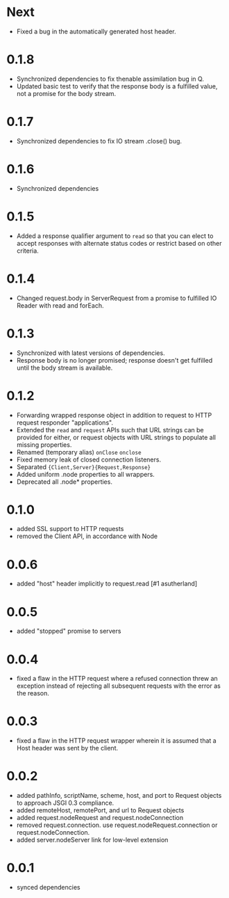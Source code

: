 <!-- vim:ts=4:sts=4:sw=4:et:tw=60 -->

# Next

-   Fixed a bug in the automatically generated host header.

# 0.1.8

-   Synchronized dependencies to fix thenable assimilation
    bug in Q.
-   Updated basic test to verify that the response body is a
    fulfilled value, not a promise for the body stream.

# 0.1.7

-   Synchronized dependencies to fix IO stream .close() bug.

# 0.1.6

-   Synchronized dependencies

# 0.1.5

-   Added a response qualifier argument to ``read`` so that
    you can elect to accept responses with alternate status
    codes or restrict based on other criteria.

# 0.1.4

-   Changed request.body in ServerRequest from a promise to
    fulfilled IO Reader with read and forEach.

# 0.1.3

-   Synchronized with latest versions of dependencies.
-   Response body is no longer promised; response doesn't
    get fulfilled until the body stream is available.

# 0.1.2

-   Forwarding wrapped response object in addition to
    request to HTTP request responder "applications".
-   Extended the ``read`` and ``request`` APIs such that URL
    strings can be provided for either, or request objects
    with URL strings to populate all missing properties.
-   Renamed (temporary alias) ``onClose`` ``onclose``
-   Fixed memory leak of closed connection listeners.
-   Separated ``{Client,Server}{Request,Response}``
-   Added uniform .node properties to all wrappers.
-   Deprecated all .node* properties.

# 0.1.0

-   added SSL support to HTTP requests
-   removed the Client API, in accordance with Node

# 0.0.6

-   added "host" header implicitly to request.read [#1
    asutherland]

# 0.0.5

-   added "stopped" promise to servers

# 0.0.4

-   fixed a flaw in the HTTP request where a refused
    connection threw an exception instead of rejecting all
    subsequent requests with the error as the reason.

# 0.0.3

-   fixed a flaw in the HTTP request wrapper wherein it is
    assumed that a Host header was sent by the client.

# 0.0.2

-   added pathInfo, scriptName, scheme, host, and port to
    Request objects to approach JSGI 0.3 compliance.
-   added remoteHost, remotePort, and url to Request objects
-   added request.nodeRequest and request.nodeConnection
-   removed request.connection. use
    request.nodeRequest.connection or
    request.nodeConnection.
-   added server.nodeServer link for low-level extension

# 0.0.1

-   synced dependencies

